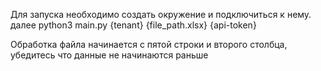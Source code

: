 Для запуска необходимо создать окружение и подключиться к нему.
далее python3 main.py {tenant} {file_path.xlsx} {api-token}

Обработка файла начинается с пятой строки и второго столбца, убедитесь что данные не начинаются раньше